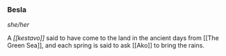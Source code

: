 ### Besla
*she/her*

A *[[kestavo]]* said to have come to the land in the ancient days from [[The Green Sea]], and each spring is said to ask [[Ako]] to bring the rains.

